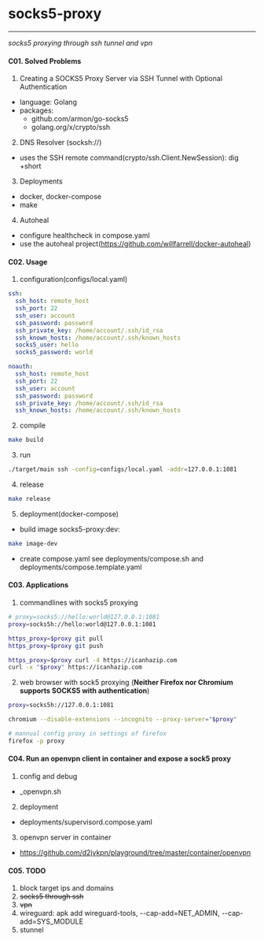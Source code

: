 # socks5-proxy
---
*socks5 proxying through ssh tunnel and vpn*

#### C01. Solved Problems
1. Creating a SOCKS5 Proxy Server via SSH Tunnel with Optional Authentication
- language: Golang
- packages:
  - github.com/armon/go-socks5
  - golang.org/x/crypto/ssh

2. DNS Resolver (socksh://)
- uses the SSH remote command(crypto/ssh.Client.NewSession): dig +short <hostname>

3. Deployments
- docker, docker-compose
- make

4. Autoheal
- configure healthcheck in compose.yaml
- use the autoheal project(https://github.com/willfarrell/docker-autoheal)

#### C02. Usage
1. configuration(configs/local.yaml)
```yaml
ssh:
  ssh_host: remote_host
  ssh_port: 22
  ssh_user: account
  ssh_password: password
  ssh_private_key: /home/account/.ssh/id_rsa
  ssh_known_hosts: /home/account/.ssh/known_hosts
  socks5_user: hello
  socks5_password: world

noauth:
  ssh_host: remote_host
  ssh_port: 22
  ssh_user: account
  ssh_password: password
  ssh_private_key: /home/account/.ssh/id_rsa
  ssh_known_hosts: /home/account/.ssh/known_hosts
```

2. compile
```bash
make build
```

3. run
```bash
./target/main ssh -config=configs/local.yaml -addr=127.0.0.1:1081
```

4. release
```bash
make release
```

5. deployment(docker-compose)
- build image socks5-proxy:dev:
```bash
make image-dev
```
- create compose.yaml
see deployments/compose.sh and deployments/compose.template.yaml

#### C03. Applications
1. commandlines with socks5 proxying
```bash
# proxy=socks5://hello:world@127.0.0.1:1081
proxy=socks5h://hello:world@127.0.0.1:1081

https_proxy=$proxy git pull
https_proxy=$proxy git push

https_proxy=$proxy curl -4 https://icanhazip.com
curl -x "$proxy" https://icanhazip.com
```

2. web browser with sock5 proxying
(**Neither Firefox nor Chromium supports SOCKS5 with authentication**)
```bash
proxy=socks5h://127.0.0.1:1081

chromium --disable-extensions --incognito --proxy-server="$proxy"

# mannual config proxy in settings of firefox
firefox -p proxy
```

#### C04. Run an openvpn client in container and expose a sock5 proxy
1. config and debug
- _openvpn.sh

2. deployment
- deployments/supervisord.compose.yaml

3. openvpn server in container
- https://github.com/d2jvkpn/playground/tree/master/container/openvpn


#### C05. TODO
1. block target ips and domains
2. ~~socks5 through ssh~~
3. ~~vpn~~
4. wireguard: apk add wireguard-tools, --cap-add=NET_ADMIN, --cap-add=SYS_MODULE
3. stunnel
